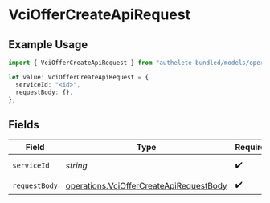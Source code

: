 # VciOfferCreateApiRequest

## Example Usage

```typescript
import { VciOfferCreateApiRequest } from "authelete-bundled/models/operations";

let value: VciOfferCreateApiRequest = {
  serviceId: "<id>",
  requestBody: {},
};
```

## Fields

| Field                                                                                              | Type                                                                                               | Required                                                                                           | Description                                                                                        |
| -------------------------------------------------------------------------------------------------- | -------------------------------------------------------------------------------------------------- | -------------------------------------------------------------------------------------------------- | -------------------------------------------------------------------------------------------------- |
| `serviceId`                                                                                        | *string*                                                                                           | :heavy_check_mark:                                                                                 | A service ID.                                                                                      |
| `requestBody`                                                                                      | [operations.VciOfferCreateApiRequestBody](../../models/operations/vcioffercreateapirequestbody.md) | :heavy_check_mark:                                                                                 | N/A                                                                                                |